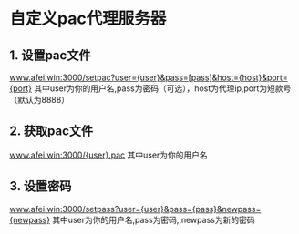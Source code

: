 # 自定义pac代理服务器

## 1. 设置pac文件
www.afei.win:3000/setpac?user={user}&pass=[pass]&host={host}&port={port}
其中user为你的用户名,pass为密码（可选），host为代理ip,port为短款号（默认为8888）
## 2. 获取pac文件
www.afei.win:3000/{user}.pac
其中user为你的用户名
## 3. 设置密码
www.afei.win:3000/setpass?user={user}&pass={pass}&newpass={newpass}
其中user为你的用户名,pass为密码,,newpass为新的密码